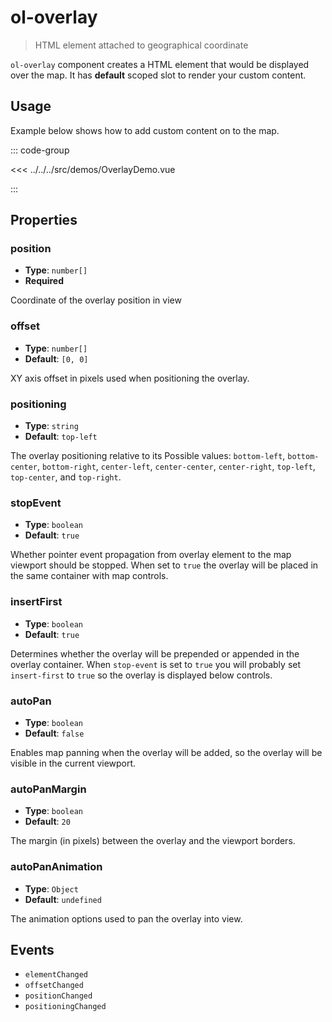 # ol-overlay

> HTML element attached to geographical coordinate

`ol-overlay` component creates a HTML element that would be displayed over
the map. It has **default** scoped slot to render your custom content.

<script setup>
import OverlayDemo from "@demos/OverlayDemo.vue"
</script>

<ClientOnly>
<OverlayDemo />
</ClientOnly>

## Usage

Example below shows how to add custom content on to the map.

::: code-group

<<< ../../../src/demos/OverlayDemo.vue

:::

## Properties

### position

- **Type**: `number[]`
- **Required**

Coordinate of the overlay position in view

### offset

- **Type**: `number[]`
- **Default**: `[0, 0]`

XY axis offset in pixels used when positioning the overlay.

### positioning

- **Type**: `string`
- **Default**: `top-left`

The overlay positioning relative to its Possible values: `bottom-left`,
`bottom-center`, `bottom-right`, `center-left`, `center-center`, `center-right`, `top-left`, `top-center`,
and `top-right`.

### stopEvent

- **Type**: `boolean`
- **Default**: `true`

Whether pointer event propagation from overlay element to the map viewport should be stopped. When set to `true`
the overlay will be placed in the same container with map controls.

### insertFirst

- **Type**: `boolean`
- **Default**: `true`

Determines whether the overlay will be prepended or appended in the overlay container.
When `stop-event` is set to `true` you will probably set `insert-first` to `true`
so the overlay is displayed below controls.

### autoPan

- **Type**: `boolean`
- **Default**: `false`

Enables map panning when the overlay will be added, so the overlay will be visible in the current viewport.

### autoPanMargin

- **Type**: `boolean`
- **Default**: `20`

The margin (in pixels) between the overlay and the viewport borders.

### autoPanAnimation

- **Type**: `Object`
- **Default**: `undefined`

The animation options used to pan the overlay into view.

## Events

- `elementChanged`
- `offsetChanged`
- `positionChanged`
- `positioningChanged`
